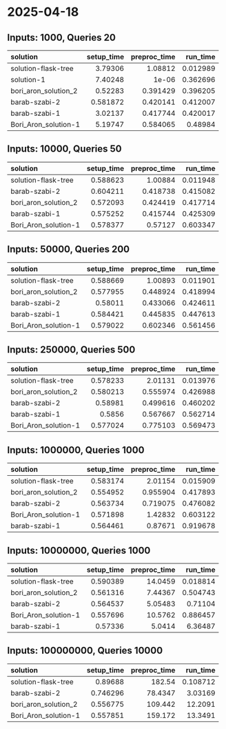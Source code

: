 # 2025-04-18

## Inputs: 1000, Queries 20

| solution             |   setup_time |   preproc_time |   run_time |
|:---------------------|-------------:|---------------:|-----------:|
| solution-flask-tree  |     3.79306  |       1.08812  |   0.012989 |
| solution-1           |     7.40248  |       1e-06    |   0.362696 |
| bori_aron_solution_2 |     0.52283  |       0.391429 |   0.396205 |
| barab-szabi-2        |     0.581872 |       0.420141 |   0.412007 |
| barab-szabi-1        |     3.02137  |       0.417744 |   0.420017 |
| Bori_Aron_solution-1 |     5.19747  |       0.584065 |   0.48984  |

## Inputs: 10000, Queries 50

| solution             |   setup_time |   preproc_time |   run_time |
|:---------------------|-------------:|---------------:|-----------:|
| solution-flask-tree  |     0.588623 |       1.00884  |   0.011948 |
| barab-szabi-2        |     0.604211 |       0.418738 |   0.415082 |
| bori_aron_solution_2 |     0.572093 |       0.424419 |   0.417714 |
| barab-szabi-1        |     0.575252 |       0.415744 |   0.425309 |
| Bori_Aron_solution-1 |     0.578377 |       0.57127  |   0.603347 |

## Inputs: 50000, Queries 200

| solution             |   setup_time |   preproc_time |   run_time |
|:---------------------|-------------:|---------------:|-----------:|
| solution-flask-tree  |     0.588669 |       1.00893  |   0.011901 |
| bori_aron_solution_2 |     0.577955 |       0.448924 |   0.418994 |
| barab-szabi-2        |     0.58011  |       0.433066 |   0.424611 |
| barab-szabi-1        |     0.584421 |       0.445835 |   0.447613 |
| Bori_Aron_solution-1 |     0.579022 |       0.602346 |   0.561456 |

## Inputs: 250000, Queries 500

| solution             |   setup_time |   preproc_time |   run_time |
|:---------------------|-------------:|---------------:|-----------:|
| solution-flask-tree  |     0.578233 |       2.01131  |   0.013976 |
| bori_aron_solution_2 |     0.580213 |       0.555974 |   0.426988 |
| barab-szabi-2        |     0.58981  |       0.499616 |   0.460202 |
| barab-szabi-1        |     0.5856   |       0.567667 |   0.562714 |
| Bori_Aron_solution-1 |     0.577024 |       0.775103 |   0.569473 |

## Inputs: 1000000, Queries 1000

| solution             |   setup_time |   preproc_time |   run_time |
|:---------------------|-------------:|---------------:|-----------:|
| solution-flask-tree  |     0.583174 |       2.01154  |   0.015909 |
| bori_aron_solution_2 |     0.554952 |       0.955904 |   0.417893 |
| barab-szabi-2        |     0.563734 |       0.719075 |   0.476082 |
| Bori_Aron_solution-1 |     0.571898 |       1.42832  |   0.603122 |
| barab-szabi-1        |     0.564461 |       0.87671  |   0.919678 |

## Inputs: 10000000, Queries 1000

| solution             |   setup_time |   preproc_time |   run_time |
|:---------------------|-------------:|---------------:|-----------:|
| solution-flask-tree  |     0.590389 |       14.0459  |   0.018814 |
| bori_aron_solution_2 |     0.561316 |        7.44367 |   0.504743 |
| barab-szabi-2        |     0.564537 |        5.05483 |   0.71104  |
| Bori_Aron_solution-1 |     0.557696 |       10.5762  |   0.886457 |
| barab-szabi-1        |     0.57336  |        5.0414  |   6.36487  |

## Inputs: 100000000, Queries 10000

| solution             |   setup_time |   preproc_time |   run_time |
|:---------------------|-------------:|---------------:|-----------:|
| solution-flask-tree  |     0.89688  |       182.54   |   0.108712 |
| barab-szabi-2        |     0.746296 |        78.4347 |   3.03169  |
| bori_aron_solution_2 |     0.556775 |       109.442  |  12.2091   |
| Bori_Aron_solution-1 |     0.557851 |       159.172  |  13.3491   |